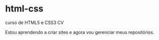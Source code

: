 # html-css
 curso de HTML5 e CSS3 CV
 
Estou aprendendo a criar sites e agora vou gerenciar meus repositórios.